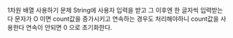 1차원 배열 사용하기 문제
String에 사용자 입력을 받고 
그 이후엔 한 글자씩 입력받는다
문자가 O 이면 count값을 증가시키고
연속하는 경우도 처리해야하니 count값을 사용한다
연속이 안되면 0 으로 초기화한다.
